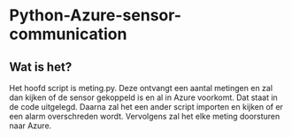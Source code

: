 # Python-Azure-sensor-communication
## Wat is het?
Het hoofd script is meting.py. Deze ontvangt een aantal metingen en zal dan kijken of de sensor gekoppeld is en al in Azure voorkomt. Dat staat in de code uitgelegd.
Daarna zal het een ander script importen en kijken of er een alarm overschreden wordt.
Vervolgens zal het elke meting doorsturen naar Azure.
